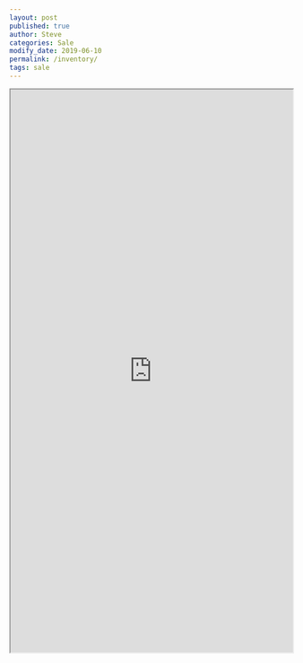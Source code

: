 ```yaml
---
layout: post
published: true
author: Steve
categories: Sale
modify_date: 2019-06-10 
permalink: /inventory/
tags: sale
---
```


<style>
.responsive-wrap iframe{ max-width: 100%;}
</style>
<div class="responsive-wrap">
<!-- this is the embed code provided by Google -->
<iframe src="https://docs.google.com/spreadsheets/d/e/2PACX-1vS4yU20QdMgLdYsC6qLXhJ5Vw1W8x7CP0NL3zUMh0kyZQoiOCTo0FHfhuxPkNj66309jBu7E9JzGZ3I/pubhtml?widget=true&amp;headers=false" 
         style="
          width: 1000px;
          height: 1004px;
">
</iframe> 
<!-- Google embed ends -->
</div>
